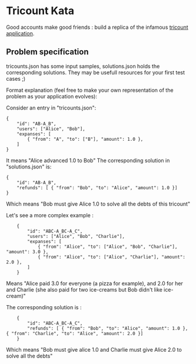 # Tricount Kata

Good accounts make good friends : build a replica of the infamous [tricount application](https://www.tricount.com/fr/faire-les-comptes-entre-amis).

## Problem specification

tricounts.json has some input samples, solutions.json holds the corresponding solutions. They may be usefull resources for your first test cases ;)

Format explanation (feel free to make your own representation of the problem as your application evolves):

Consider an entry in "tricounts.json":
```
{
	"id": "AB-A_B",
	"users": ["Alice", "Bob"],
	"expanses": [
		{ "from": "A", "to": ["B"], "amount": 1.0 },
	]
}
```
It means "Alice advanced 1.0 to Bob"
The corresponding solution in "solutions.json" is:
```
{
	"id": "AB-A_B",
	"refunds": [ { "from": "Bob", "to": "Alice", "amount": 1.0 }]
}
```
Which means "Bob must give Alice 1.0 to solve all the debts of this tricount"

Let's see a more complex example :
```
	{
		"id": "ABC-A_BC-A_C",
		"users": ["Alice", "Bob", "Charlie"],
		"expanses": [
			{ "from": "Alice", "to": ["Alice", "Bob", "Charlie"], "amount": 3.0 },
			{ "from": "Alice", "to": ["Alice", "Charlie"], "amount": 2.0 },
		]
	}
```
Means "Alice paid 3.0 for everyone (a pizza for example), and 2.0 for her and Charlie (she also paid for two ice-creams but Bob didn't like ice-cream)"

The corresponding solution is :
```
	{
		"id": "ABC-A_BC-A_C",
		"refunds": [ { "from": "Bob", "to": "Alice", "amount": 1.0 }, { "from": "Charlie", "to": "Alice", "amount": 2.0 }]
	}
```
Which means "Bob must give alice 1.0 and Charlie must give Alice 2.0 to solve all the debts"
